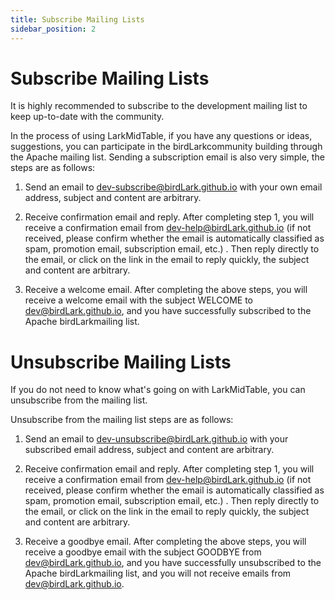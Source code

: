 ```yaml
---
title: Subscribe Mailing Lists
sidebar_position: 2
---
```


# Subscribe Mailing Lists

It is highly recommended to subscribe to the development mailing list to keep up-to-date with the community.

In the process of using LarkMidTable, if you have any questions or ideas, suggestions, you can participate in the birdLarkcommunity building through the Apache mailing list. Sending a subscription email is also very simple, the steps are as follows:

1. Send an email to dev-subscribe@birdLark.github.io with your own email address, subject and content are arbitrary.

2. Receive confirmation email and reply. After completing step 1, you will receive a confirmation email from dev-help@birdLark.github.io (if not received, please confirm whether the email is automatically classified as spam, promotion email, subscription email, etc.) . Then reply directly to the email, or click on the link in the email to reply quickly, the subject and content are arbitrary.

3. Receive a welcome email. After completing the above steps, you will receive a welcome email with the subject WELCOME to dev@birdLark.github.io, and you have successfully subscribed to the Apache birdLarkmailing list.

# Unsubscribe Mailing Lists

If you do not need to know what's going on with LarkMidTable, you can unsubscribe from the mailing list.

Unsubscribe from the mailing list steps are as follows:

1. Send an email to dev-unsubscribe@birdLark.github.io with your subscribed email address, subject and content are arbitrary.

2. Receive confirmation email and reply. After completing step 1, you will receive a confirmation email from dev-help@birdLark.github.io (if not received, please confirm whether the email is automatically classified as spam, promotion email, subscription email, etc.) . Then reply directly to the email, or click on the link in the email to reply quickly, the subject and content are arbitrary.

3. Receive a goodbye email. After completing the above steps, you will receive a goodbye email with the subject GOODBYE from dev@birdLark.github.io, and you have successfully unsubscribed to the Apache birdLarkmailing list, and you will not receive emails from dev@birdLark.github.io.
